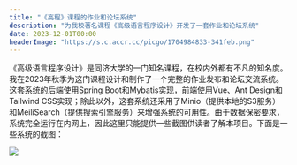 ```yaml
---
title: "《高程》课程的作业和论坛系统"
description: "为我校著名课程《高级语言程序设计》开发了一套作业和论坛系统"
date: 2023-12-01T00:00
headerImage: "https://s.c.accr.cc/picgo/1704984833-341feb.png"
---
```


《高级语言程序设计》是同济大学的一门知名课程，在校内外都有不凡的知名度。我在2023年秋季为这门课程设计和制作了一个完整的作业发布和论坛交流系统。这套系统的后端使用Spring Boot和Mybatis实现，前端使用Vue、Ant Design和Tailwind CSS实现；除此以外，这套系统还采用了Minio（提供本地的S3服务）和MeiliSearch（提供搜索引擎服务）来增强系统的可用性。由于数据保密要求，系统完全运行在内网上，因此这里只能提供一些截图供读者了解本项目。下面是一些系统的截图：

![](https://s.c.accr.cc/picgo/1704984833-341feb.png)
